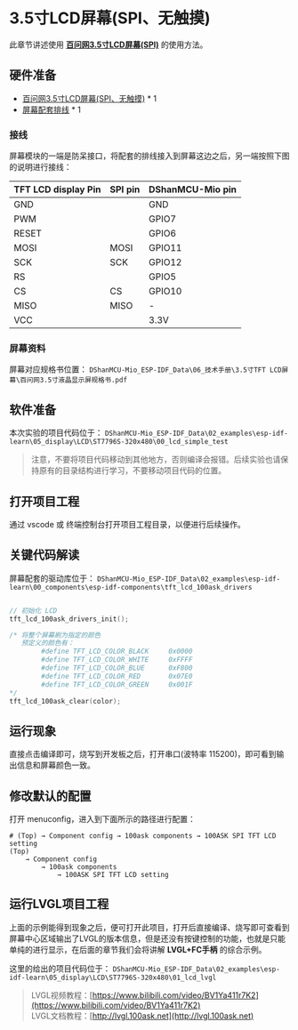 
# 3.5寸LCD屏幕(SPI、无触摸)

此章节讲述使用 **[百问网3.5寸LCD屏幕(SPI)](https://item.taobao.com/item.htm?id=683875901407)** 的使用方法。

## 硬件准备

- [百问网3.5寸LCD屏幕(SPI、无触摸)](https://item.taobao.com/item.htm?id=683875901407)    * 1
- [屏幕配套排线](https://item.taobao.com/item.htm?id=683875901407)  * 1

### 接线

屏幕模块的一端是防呆接口，将配套的排线接入到屏幕这边之后，另一端按照下图的说明进行接线：

TFT LCD display Pin      | SPI pin | DShanMCU-Mio pin     
-------------------------|---------|----------------------
 GND                     |         | GND                  
 PWM                     |         | GPIO7                
 RESET                   |         | GPIO6                
 MOSI                    | MOSI    | GPIO11               
 SCK                     | SCK     | GPIO12               
 RS                      |         | GPIO5                
 CS                      | CS      | GPIO10               
 MISO                    | MISO    | -                    
 VCC                     |         | 3.3V                 


### 屏幕资料

屏幕对应规格书位置： `DShanMCU-Mio_ESP-IDF_Data\06_技术手册\3.5寸TFT LCD屏幕\百问网3.5寸液晶显示屏规格书.pdf`


## 软件准备

本次实验的项目代码位于： `DShanMCU-Mio_ESP-IDF_Data\02_examples\esp-idf-learn\05_display\LCD\ST7796S-320x480\00_lcd_simple_test` 

> 注意，不要将项目代码移动到其他地方，否则编译会报错。后续实验也请保持原有的目录结构进行学习，不要移动项目代码的位置。


## 打开项目工程

通过 vscode 或 终端控制台打开项目工程目录，以便进行后续操作。

## 关键代码解读

屏幕配套的驱动库位于： `DShanMCU-Mio_ESP-IDF_Data\02_examples\esp-idf-learn\00_components\esp-idf-components\tft_lcd_100ask_drivers`

```c

// 初始化 LCD
tft_lcd_100ask_drivers_init();

/* 将整个屏幕刷为指定的颜色
   预定义的颜色有：
        #define TFT_LCD_COLOR_BLACK     0x0000
        #define TFT_LCD_COLOR_WHITE     0xFFFF
        #define TFT_LCD_COLOR_BLUE      0xF800
        #define TFT_LCD_COLOR_RED       0x07E0
        #define TFT_LCD_COLOR_GREEN     0x001F
*/
tft_lcd_100ask_clear(color);

```

## 运行现象

直接点击编译即可，烧写到开发板之后，打开串口(波特率 115200)，即可看到输出信息和屏幕颜色一致。

## 修改默认的配置

打开 menuconfig，进入到下面所示的路径进行配置：

```shell
# (Top) → Component config → 100ask components → 100ASK SPI TFT LCD setting      
(Top)
    → Component config
        → 100ask components
            → 100ASK SPI TFT LCD setting      
```

## 运行LVGL项目工程

上面的示例能得到现象之后，便可打开此项目，打开后直接编译、烧写即可查看到屏幕中心区域输出了LVGL的版本信息，但是还没有按键控制的功能，也就是只能单纯的进行显示，在后面的章节我们会将讲解 **LVGL+FC手柄** 的综合示例。

这里的给出的项目代码位于： `DShanMCU-Mio_ESP-IDF_Data\02_examples\esp-idf-learn\05_display\LCD\ST7796S-320x480\01_lcd_lvgl` 


> LVGL视频教程：[https://www.bilibili.com/video/BV1Ya411r7K2](https://www.bilibili.com/video/BV1Ya411r7K2) <br>LVGL文档教程：[http://lvgl.100ask.net](http://lvgl.100ask.net)
